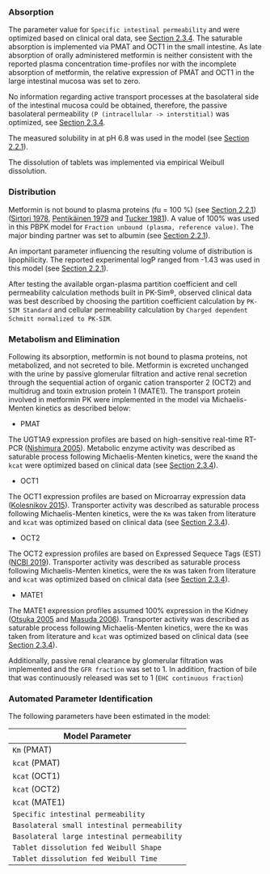 ### Absorption<a id="model-parameters-and-assumptions-absorption"></a>

The parameter value for `Specific intestinal permeability` and were optimized based on clinical oral data, see [Section 2.3.4](#model-parameters-and-assumptions-identification). The saturable
absorption is implemented via PMAT and OCT1 in the small intestine. As late absorption of orally administered metformin is neither consistent with the reported plasma concentration time-profiles nor with the incomplete absorption of metformin, the relative expression of PMAT and OCT1 in the large intestinal mucosa was set to zero.

No information regarding active transport processes at the basolateral side of the intestinal mucosa could be obtained, therefore, the passive  basolateral permeability `(P (intracellular -> interstitial)` was optimized, see [Section 2.3.4](#model-parameters-and-assumptions-identification).

The measured solubility in at pH 6.8 was used in the model (see [Section 2.2.1](#invitro-and-physico-chemical-data)).

The dissolution of tablets was implemented via empirical Weibull dissolution. 

### Distribution<a id="model-parameters-and-assumptions-distribution"></a>

Metformin is not bound to plasma proteins (fu = 100 %) (see [Section 2.2.1](#invitro-and-physico-chemical-data)) ([Sirtori 1978](#5-references), [Pentikäinen 1979](#5-references) and [Tucker 1981](#5-references)). A value of 100% was used in this PBPK model for `Fraction unbound (plasma, reference value)`. The major binding partner was set to albumin (see [Section 2.2.1](#invitro-and-physico-chemical-data)).

An important parameter influencing the resulting volume of distribution is lipophilicity. The reported experimental logP ranged from -1.43 was used in this model (see [Section 2.2.1](#in-vitro-and-physicochemical-data)). 

After testing the available organ-plasma partition coefficient and cell permeability calculation methods built in PK-Sim®, observed clinical data was best described by choosing the partition coefficient calculation by `PK-SIM Standard` and cellular permeability calculation by `Charged dependent Schmitt normalized to PK-SIM`.

### Metabolism and Elimination<a id="model-parameters-and-assumptions-metabolism"></a>

Following its absorption, metformin is not bound to plasma proteins, not metabolized, and not secreted to bile. Metformin is excreted unchanged with the urine by passive glomerular filtration and active renal secretion through the sequential action of organic cation transporter 2 (OCT2) and multidrug and toxin extrusion protein 1 (MATE1).
The transport protein involved in metformin PK were implemented in the model via Michaelis-Menten kinetics as described below: 

* PMAT

The UGT1A9 expression profiles are based on high-sensitive real-time RT-PCR ([Nishimura 2005](#5-references)). Metabolic enzyme activity was described as saturable process following Michaelis-Menten kinetics, were the `Km`and the `kcat` were optimized based on clinical data (see [Section 2.3.4](#model-parameters-and-assumptions-identification)).

* OCT1

The OCT1 expression profiles are based on Microarray expression data ([Kolesnikov 2015](#5-references)). Transporter activity was described as saturable process following Michaelis-Menten kinetics, were the `Km` was taken from literature and `kcat` was optimized based on clinical data (see [Section 2.3.4](#model-parameters-and-assumptions-identification)).

* OCT2

The OCT2 expression profiles are based on Expressed Sequece Tags (EST) ([NCBI 2019](#5-references)). Transporter activity was described as saturable process following Michaelis-Menten kinetics, were the `Km` was taken from literature and `kcat` was optimized based on clinical data (see [Section 2.3.4](#model-parameters-and-assumptions-identification)).

* MATE1

The MATE1 expression profiles assumed 100% expression in the Kidney ([Otsuka 2005](#5-references) and [Masuda 2006](#5-references)). Transporter activity was described as saturable process following Michaelis-Menten kinetics, were the `Km` was taken from literature and `kcat` was optimized based on clinical data (see [Section 2.3.4](#model-parameters-and-assumptions-identification)).

Additionally, passive renal clearance by glomerular filtration was implemented and the `GFR fraction` was set to 1. In addition, fraction of bile that was continuously released was set to 1 (`EHC continuous fraction`)


### Automated Parameter Identification<a id="model-parameters-and-assumptions-identification"></a>

The following parameters have been estimated in the model:

| Model Parameter                |
| ------------------------------ | 
| `Km` (PMAT)             | 
| `kcat` (PMAT)             | 
| `kcat` (OCT1)            |
| `kcat` (OCT2)                    | 
| `kcat` (MATE1)                    | 
| `Specific intestinal permeability`| 
| `Basolateral small intestinal permeability`| 
| `Basolateral large intestinal permeability`| 
| `Tablet dissolution fed Weibull Shape`|
| `Tablet dissolution fed Weibull Time`|


 
